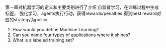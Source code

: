 第一章对机器学习的定义和主要类别进行了介绍
自监督学习，在训练过程中生成标签，
强化学习，agents执行行动，获得rewards/penalties.得到best reward对应的strategy为policy  
1. How would you define Machine Learning?  
2. Can you name four types of applications where it shines?  
3. What is a labeled training set?  
